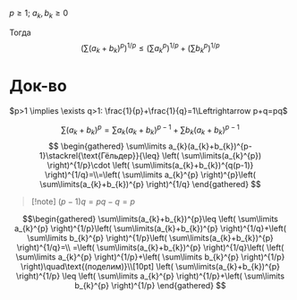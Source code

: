 $p\geq 1;\ a_{k},b_{k}\geq0$

Тогда 
$$
\left( \sum\limits(a_{k}+b_{k})^{p} \right)^{1/p}\leq \left( \sum\limits a_{k}^{p} \right)^{1/p}+\left( \sum\limits b_{k}^{p} \right)^{1/p}
$$
# Док-во

$p>1 \implies \exists q>1: \frac{1}{p}+\frac{1}{q}=1\Leftrightarrow p+q=pq$

$$
\sum\limits (a_{k}+b_{k})^{p} = \sum\limits a_{k}(a_{k}+b_{k})^{p-1}+\sum\limits b_{k}(a_{k}+b_{k})^{p-1}
$$
$$
\begin{gathered}
\sum\limits a_{k}(a_{k}+b_{k})^{p-1}\stackrel{\text{Гёльдер}}{\leq} \left( \sum\limits(a_{k}^{p}) \right)^{1/p}\cdot \left( \sum\limits(a_{k}+b_{k})^{q(p-1)} \right)^{1/q}=\\=\left( \sum\limits a_{k}^{p} \right)^{p}\left( \sum\limits(a_{k}+b_{k})^{p} \right)^{1/q}
\end{gathered}
$$
>[!note] $(p-1)q = pq-q = p$

$$\begin{gathered}
\sum\limits(a_{k}+b_{k})^{p}\leq \left( \sum\limits a_{k}^{p} \right)^{1/p}\left( \sum\limits(a_{k}+b_{k})^{p} \right)^{1/q}+\left( \sum\limits b_{k}^{p} \right)^{1/p}\left( \sum\limits(a_{k}+b_{k})^{p} \right)^{1/q}=\\
=\left( \sum\limits(a_{k}+b_{k})^{p} \right)^{1/q}\left( \left( \sum\limits a_{k}^{p} \right)^{1/p}+\left( \sum\limits b_{k}^{p} \right)^{1/p} \right)\quad\text{(поделим)}\\[10pt]
\left( \sum\limits(a_{k}+b_{k})^{p} \right)^{1/p} \leq \left( \sum\limits a_{k}^{p} \right)^{1/p}+\left( \sum\limits b_{k}^{p} \right)^{1/p} 
\end{gathered}
$$